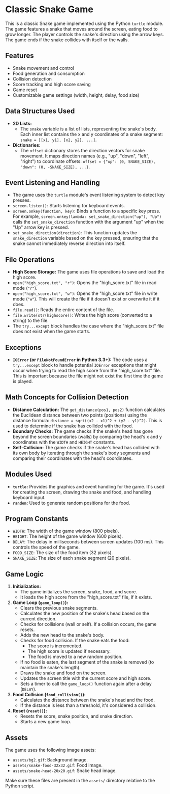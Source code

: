 # Classic Snake Game

This is a classic Snake game implemented using the Python `turtle` module. The game features a snake that moves around the screen, eating food to grow longer. The player controls the snake's direction using the arrow keys. The game ends if the snake collides with itself or the walls.

## Features

*   Snake movement and control
*   Food generation and consumption
*   Collision detection
*   Score tracking and high score saving
*   Game reset
*   Customizable game settings (width, height, delay, food size)

## Data Structures Used

*   **2D Lists:**
    *   The `snake` variable is a list of lists, representing the snake's body. Each inner list contains the x and y coordinates of a snake segment: `snake = [[x1, y1], [x2, y2], ...]`.
*   **Dictionaries:**
    *   The `offset` dictionary stores the direction vectors for snake movement. It maps direction names (e.g., "up", "down", "left", "right") to coordinate offsets: `offset = {"up": (0, SNAKE_SIZE), "down": (0, -SNAKE_SIZE), ...}`.

## Event Listening and Handling

*   The game uses the `turtle` module's event listening system to detect key presses.
*   `screen.listen()`: Starts listening for keyboard events.
*   `screen.onkey(function, key)`: Binds a function to a specific key press.  For example, `screen.onkey(lambda: set_snake_direction("up"), "Up")` calls the `set_snake_direction` function with the argument "up" when the "Up" arrow key is pressed.
*   `set_snake_direction(direction)`: This function updates the `snake_direction` variable based on the key pressed, ensuring that the snake cannot immediately reverse direction into itself.

## File Operations

*   **High Score Storage:** The game uses file operations to save and load the high score.
*   `open("high_score.txt", "r")`: Opens the "high_score.txt" file in read mode (`"r"`).
*   `open("high_score.txt", "w")`: Opens the "high_score.txt" file in write mode (`"w"`). This will create the file if it doesn't exist or overwrite it if it does.
*   `file.read()`: Reads the entire content of the file.
*   `file.write(str(highscore))`: Writes the high score (converted to a string) to the file.
*   The `try...except` block handles the case where the "high_score.txt" file does not exist when the game starts.

## Exceptions

*   **`IOError` (or `FileNotFoundError` in Python 3.3+):** The code uses a `try...except` block to handle potential `IOError` exceptions that might occur when trying to read the high score from the "high_score.txt" file. This is important because the file might not exist the first time the game is played.

## Math Concepts for Collision Detection

*   **Distance Calculation:** The `get_distance(pos1, pos2)` function calculates the Euclidean distance between two points (positions) using the distance formula:  `distance = sqrt((x2 - x1)^2 + (y2 - y1)^2)`.  This is used to determine if the snake has collided with the food.
*   **Boundary Checks:** The game checks if the snake's head has gone beyond the screen boundaries (walls) by comparing the head's x and y coordinates with the `WIDTH` and `HEIGHT` constants.
*   **Self-Collision:** The game checks if the snake's head has collided with its own body by iterating through the snake's body segments and comparing their coordinates with the head's coordinates.

## Modules Used

*   **`turtle`:**  Provides the graphics and event handling for the game.  It's used for creating the screen, drawing the snake and food, and handling keyboard input.
*   **`random`:**  Used to generate random positions for the food.

## Program Constants

*   `WIDTH`: The width of the game window (800 pixels).
*   `HEIGHT`: The height of the game window (600 pixels).
*   `DELAY`: The delay in milliseconds between screen updates (100 ms).  This controls the speed of the game.
*   `FOOD_SIZE`: The size of the food item (32 pixels).
*   `SNAKE_SIZE`: The size of each snake segment (20 pixels).

## Game Logic

1.  **Initialization:**
    *   The game initializes the screen, snake, food, and score.
    *   It loads the high score from the "high_score.txt" file, if it exists.
2.  **Game Loop (`game_loop()`):**
    *   Clears the previous snake segments.
    *   Calculates the new position of the snake's head based on the current direction.
    *   Checks for collisions (wall or self). If a collision occurs, the game resets.
    *   Adds the new head to the snake's body.
    *   Checks for food collision. If the snake eats the food:
        *   The score is incremented.
        *   The high score is updated if necessary.
        *   The food is moved to a new random position.
    *   If no food is eaten, the last segment of the snake is removed (to maintain the snake's length).
    *   Draws the snake and food on the screen.
    *   Updates the screen title with the current score and high score.
    *   Sets a timer to call the `game_loop()` function again after a delay (`DELAY`).
3.  **Food Collision (`food_collision()`):**
    *   Calculates the distance between the snake's head and the food.
    *   If the distance is less than a threshold, it's considered a collision.
4.  **Reset (`reset()`):**
    *   Resets the score, snake position, and snake direction.
    *   Starts a new game loop.

## Assets

The game uses the following image assets:

*   `assets/bg2.gif`: Background image.
*   `assets/snake-food-32x32.gif`: Food image.
*   `assets/snake-head-20x20.gif`: Snake head image.

Make sure these files are present in the `assets/` directory relative to the Python script.